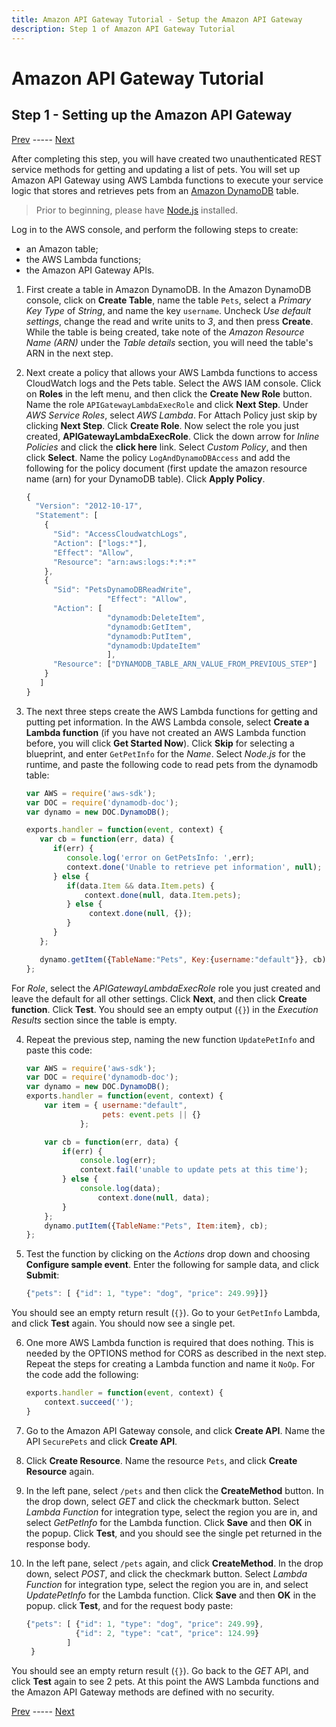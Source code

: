 ```yaml
---
title: Amazon API Gateway Tutorial - Setup the Amazon API Gateway
description: Step 1 of Amazon API Gateway Tutorial
---
```


# Amazon API Gateway Tutorial
## Step 1 - Setting up the Amazon API Gateway
[Prev](/integrations/aws-api-gateway) ----- [Next](/integrations/aws-api-gateway/part-2)

After completing this step, you will have created two unauthenticated REST service methods for getting and updating a list of pets. You will set up Amazon API Gateway using AWS Lambda functions to execute your service logic that stores and retrieves pets from an [Amazon DynamoDB](https://aws.amazon.com/dynamodb) table.

> Prior to beginning, please have [Node.js](https://nodejs.org/) installed.

Log in to the AWS console, and perform the following steps to create:

* an Amazon table;
* the AWS Lambda functions;
* the Amazon API Gateway APIs.

1. First create a table in Amazon DynamoDB. In the Amazon DynamoDB console, click on **Create Table**, name the table `Pets`, select a *Primary Key Type* of *String*, and name the key `username`. Uncheck *Use default settings*, change the read and write units to *3*, and then press **Create**. While the table is being created, take note of the *Amazon Resource Name (ARN)* under the *Table details* section, you will need the table's ARN in the next step.

2. Next create a policy that allows your AWS Lambda functions to access CloudWatch logs and the Pets table. Select the AWS IAM console. Click on **Roles** in the left menu, and then click the **Create New Role** button. Name the role `APIGatewayLambdaExecRole` and click **Next Step**. Under *AWS Service Roles*, select *AWS Lambda*. For Attach Policy just skip by clicking **Next Step**. Click **Create Role**. Now select the role you just created, **APIGatewayLambdaExecRole**. Click the down arrow for *Inline Policies* and click the **click here** link. Select *Custom Policy*, and then click **Select**. Name the policy `LogAndDynamoDBAccess` and add the following for the policy document (first update the amazon resource name (arn) for your DynamoDB table). Click **Apply Policy**.

    ```js
    {
      "Version": "2012-10-17",
      "Statement": [
        {
          "Sid": "AccessCloudwatchLogs",
          "Action": ["logs:*"],
          "Effect": "Allow",
          "Resource": "arn:aws:logs:*:*:*"
        },
        {
          "Sid": "PetsDynamoDBReadWrite",
                      "Effect": "Allow",
          "Action": [
                      "dynamodb:DeleteItem",
                      "dynamodb:GetItem",
                      "dynamodb:PutItem",
                      "dynamodb:UpdateItem"
                      ],
          "Resource": ["DYNAMODB_TABLE_ARN_VALUE_FROM_PREVIOUS_STEP"]
        }
       ]
    }
    ```

3. The next three steps create the AWS Lambda functions for getting and putting pet information. In the AWS Lambda console, select **Create a Lambda function** (if you have not created an AWS Lambda function before, you will click **Get Started Now**). Click **Skip** for selecting a blueprint, and enter `GetPetInfo` for the *Name*. Select *Node.js* for the runtime, and paste the following code to read pets from the dynamodb table:

    ```js
    var AWS = require('aws-sdk');
    var DOC = require('dynamodb-doc');
    var dynamo = new DOC.DynamoDB();

    exports.handler = function(event, context) {
       var cb = function(err, data) {
          if(err) {
             console.log('error on GetPetsInfo: ',err);
             context.done('Unable to retrieve pet information', null);
          } else {
             if(data.Item && data.Item.pets) {
                 context.done(null, data.Item.pets);
             } else {
                  context.done(null, {});
             }
          }
       };

       dynamo.getItem({TableName:"Pets", Key:{username:"default"}}, cb);
    };
    ```
For *Role*, select the *APIGatewayLambdaExecRole* role you just created and leave the default for all other settings. Click **Next**, and then click **Create function**. Click **Test**. You should see an empty output (`{}`) in the *Execution Results* section since the table is empty.

4. Repeat the previous step, naming the new function `UpdatePetInfo` and paste this code:

    ```js
    var AWS = require('aws-sdk');
    var DOC = require('dynamodb-doc');
    var dynamo = new DOC.DynamoDB();
    exports.handler = function(event, context) {
        var item = { username:"default",
                     pets: event.pets || {}
                };

        var cb = function(err, data) {
            if(err) {
                console.log(err);
                context.fail('unable to update pets at this time');
            } else {
                console.log(data);
                    context.done(null, data);
            }
        };
        dynamo.putItem({TableName:"Pets", Item:item}, cb);
    };
    ```
5. Test the function by clicking on the *Actions* drop down and choosing **Configure sample event**. Enter the following for sample data, and click **Submit**:
    ```js
    {"pets": [ {"id": 1, "type": "dog", "price": 249.99}]}
    ```
You should see an empty return result (`{}`). Go to your `GetPetInfo` Lambda, and click **Test** again. You should now see a single pet.

6. One more AWS Lambda function is required that does nothing. This is needed by the OPTIONS method for CORS as described in the next step. Repeat the steps for creating a Lambda function and name it `NoOp`. For the code add the following:
    ```js
    exports.handler = function(event, context) {
        context.succeed('');
    }
    ```
7. Go to the Amazon API Gateway console, and click **Create API**. Name the API `SecurePets` and click **Create API**.

8. Click **Create Resource**. Name the resource `Pets`, and click **Create Resource** again.

9. In the left pane, select `/pets` and then click the **CreateMethod** button. In the drop down, select *GET* and click the checkmark button. Select *Lambda Function* for integration type, select the region you are in, and select *GetPetInfo* for the Lambda function. Click **Save** and then **OK** in the popup. Click **Test**, and you should see the single pet returned in the response body.

10. In the left pane, select `/pets` again, and click **CreateMethod**. In the drop down, select *POST*, and click the checkmark button. Select *Lambda Function* for integration type, select the region you are in, and select *UpdatePetInfo* for the Lambda function. Click **Save** and then **OK** in the popup. click **Test**, and for the request body paste:
    ```js
    {"pets": [ {"id": 1, "type": "dog", "price": 249.99},
               {"id": 2, "type": "cat", "price": 124.99}
             ]
     }
    ```

You should see an empty return result (`{}`). Go back to the *GET* API, and click **Test** again to see 2 pets. At this point the AWS Lambda functions and the Amazon API Gateway methods are defined with no security.

[Prev](/integrations/aws-api-gateway) ----- [Next](/integrations/aws-api-gateway/part-2)
